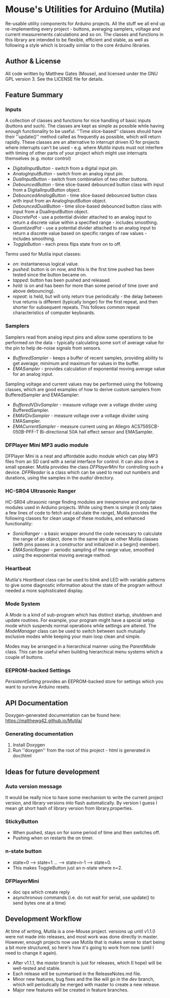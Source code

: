 
# Mouse's Utilities for Arduino (Mutila)

Re-usable utility components for Arduino projects. All the stuff we all end up re-implementing every project - buttons, averaging samplers, voltage and current measurements calculations and so on. The classes and functions in this library are intended to be flexible, efficient and stable, as well as following a style which is broadly similar to the core Arduino libraries.

## Author & License

All code written by Matthew Gates (Mouse), and licensed under the GNU GPL version 3. See the LICENSE file for details.

## Feature Summary

### Inputs

A collection of classes and functions for nice handling of basic inputs (buttons and such). The classes are kept as simple as possible while having enough functionality to be useful. ''Time slice-based'' classes should have their ''update()'' method called as frequently as possible, which will return rapidly. These classes are an alternative to interrupt driven IO for projects where interrupts can't be used - e.g. where *Mutila* inputs must not interfere with timing of other parts of your project which might use interrupts themselves (e.g. motor control)

* *DigitalInputButton* - switch from a digital input pin.
* *AnalogInputButton* - switch from an analog input pin.
* *DualInputButton* - switch from combination of two other buttons.
* *DebouncedButton* - time slice-based debounced button class with input from a DigitalInputButton object.
* *DebouncedAnalogButton* - time slice-based debounced button class with input from an AnalogInputButton object.
* *DebouncedDualButton* - time slice-based debounced button class with input from a DualInputButton object.
* *DiscretePot* - use a potential divider attached to an analog input to return a discrete value within a specified range - includes smoothing.
* *QuantizedPot* - use a potential divider attached to an analog input to return a discrete value based on specific ranges of raw values - includes smoothing.
* *ToggleButton* - each press flips state from on to off.

Terms used for Mutila input classes:

* *on*: instantaneous logical value.
* *pushed*: button is on now, and this is the first time pushed has been tested since the button became on.
* *tapped*: button has been pushed and released.
* *held*: is on and has been for more than some period of time (over and above debouncing).
* *repeat*: is held, but will only return true periodically - the delay between true returns is different (typically longer) for the first repeat, and then shorter for subsequent repeats. This follows common repeat characteristics of computer keyboards.

### Samplers

Samplers read from analog input pins and allow some operations to be performed on the data - typically calculating some sort of average value for the pin to help de-noise signals from sensors.

* *BufferedSampler* - keeps a buffer of recent samples, providing ability to get average, minimum and maximum for values in the buffer.
* *EMASampler* - provides calculation of exponential moving average value for an analog input.

Sampling voltage and current values may be performed using the following classes, which are good examples of how to derive custom samplers from BufferedSampler and EMASampler:

* *BufferedVDivSampler* - measure voltage over a voltage divider using BufferedSampler.
* *EMAVDivSampler* - measure voltage over a voltage divider using EMASampler.
* *EMACurrentSampler* - measure current using an Allegro ACS756SCB-050B-PFF-T Bi-directional 50A hall effect sensor and EMASampler.

### DFPlayer Mini MP3 audio module

DFPlayer Mini is a neat and affordable audio module which can play MP3 files from an SD card with a serial interface for control. It can also drive a small speaker. Mutila provides the class *DFPlayerMini* for controlling such a device. *DFPReader* is a class which can be used to read out numbers and durations, using the samples in the *audio/* directory.

### HC-SR04 Ultrasonic Ranger

HC-SR04 ultrasonic range finding modules are inexpensive and popular modules used in Arduino projects. While using them is simple (it only takes a few lines of code to fetch and calculate the range), Mutila provides the following classes for clean usage of these modules, and enhanced functionality:

* *SonicRanger* - a basic wrapper around the code necessary to calculate the range of an object, done in the same style as other Mutila classes (with pins passes in a constructor and initialized in a begin() member).
* *EMASonicRanger* - periodic sampling of the range value, smoothed using the exponential moving average method.

### Heartbeat

Mutila's *Heartbeat* class can be used to blink and LED with variable patterns to give some diagnostic information about the state of the program without needed a more sophisticated display.

### Mode System

A *Mode* is a kind of sub-program which has distinct startup, shutdown and update routines.  For example, your program might have a special setup mode which suspends normal operations while settings are altered. The *ModeManager* class can be used to switch between such mutually exclusive modes while keeping your main loop clean and simple. 

Modes may be arranged in a hierarchical manner using the *ParentMode* class. This can be useful when building hierarchical menu systems which a couple of buttons.

### EEPROM-backed Settings

*PersistentSetting* provides an EEPROM-backed store for settings which you want to survive Arduino resets.

## API Documentation

Doxygen-generated documentation can be found here: https://matthewg42.github.io/Mutila/

### Generating documentation

1.  Install Doxygen
2.  Run ''doxygen'' from the root of this project - html is generated in doc/html

## Ideas for future development

### Auto version message

It would be really nice to have some mechanism to write the current project version, and library versions into flash automatically.  By version I guess I mean git short hash of library version from library.properties.

### StickyButton

* When pushed, stays on for some period of time and then switches off.
* Pushing when on restarts the on timer.

### n-state button

* state=0 --> state=1 ... --> state=n-1 --> state=0.
* This makes ToggleButton just an n-state where n=2.

### DFPlayerMini

* doc ops which create reply
* asynchronous commands (i.e. do not wait for serial, use update() to send bytes one at a time)

## Development Workflow

At time of writing, Mutila is a one-Mouse project. versions up until v1.1.0 were not made into releases, and most work was done directly in master. However, enough projects now use Mutila that is makes sense to start being a bit more structured, so here's how it's going to work from now (until I need to change it again).

* After v1.1.1, the *master* branch is just for releases, which (I hope) will be well-tested and stable.
* Each release will be summarised in the ReleaseNotes.md file.
* Minor new features, bug fixes and the like will go in the *dev* branch, which will periodically be merged with master to create a new release.
* Major new features will be created in feature branches.

